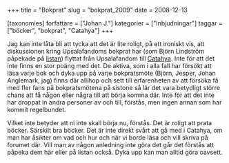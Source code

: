 +++
title = "Bokprat"
slug = "bokprat_2009"
date = 2008-12-13

[taxonomies]
forfattare = ["Johan J."]
kategorier = ["Inbjudningar"]
taggar = ["böcker", "bokprat", "Catahya"]
+++

Jag kan inte låta bli att tycka att det är lite roligt, på ett ironiskt vis, att diskussionen kring Upsalafandoms bokprat har (som Björn Lindström påpekade på <a href="__FIXME__/e-postlista/" target="_blank">listan</a>) flyttat från Upsalafandom till <a href="http://www.catahya.net/forum/svar.asp?tid=9260&amp;forumid=13" target="_blank">Catahya</a>. Inte för att det inte finns en stor poäng med det. De aktiva, som i alla fall har försökt att läsa varje bok och dyka upp på varje bokpratsmöte (Björn, Jesper, Johan Anglemark, jag) finns där allihop och sett till erfarenheten av att försöka få med fler fans på bokpratsmötena på sistone så lär det vara betydligt större chans att få någon eller några till att börja komma där. Inte för att det inte har droppat in andra personer av och till, förstås, men ingen annan som har kommit regelbundet.

Vilket inte betyder att ni inte skall börja nu, förstås. Det är roligt att prata böcker. Särskilt bra böcker. Det är inte direkt svårt att gå med i Catahya, om man har åsikter om vad och hur och när vi borde läsa och vill skriva på forumet där. Vill man av någon anledning inte göra det går det förstås att påpeka dem här eller på listan också. Dyka upp kan man alltid göra oavsett.
